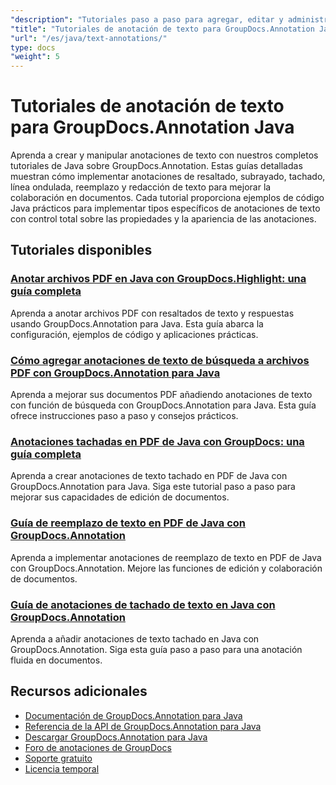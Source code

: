 ```yaml
---
"description": "Tutoriales paso a paso para agregar, editar y administrar anotaciones de texto en documentos usando GroupDocs.Annotation para Java."
"title": "Tutoriales de anotación de texto para GroupDocs.Annotation Java"
"url": "/es/java/text-annotations/"
type: docs
"weight": 5
---
```


# Tutoriales de anotación de texto para GroupDocs.Annotation Java

Aprenda a crear y manipular anotaciones de texto con nuestros completos tutoriales de Java sobre GroupDocs.Annotation. Estas guías detalladas muestran cómo implementar anotaciones de resaltado, subrayado, tachado, línea ondulada, reemplazo y redacción de texto para mejorar la colaboración en documentos. Cada tutorial proporciona ejemplos de código Java prácticos para implementar tipos específicos de anotaciones de texto con control total sobre las propiedades y la apariencia de las anotaciones.

## Tutoriales disponibles

### [Anotar archivos PDF en Java con GroupDocs.Highlight: una guía completa](./annotate-pdfs-groupdocs-highlight-java/)
Aprenda a anotar archivos PDF con resaltados de texto y respuestas usando GroupDocs.Annotation para Java. Esta guía abarca la configuración, ejemplos de código y aplicaciones prácticas.

### [Cómo agregar anotaciones de texto de búsqueda a archivos PDF con GroupDocs.Annotation para Java](./add-search-text-annotations-pdf-groupdocs-java/)
Aprenda a mejorar sus documentos PDF añadiendo anotaciones de texto con función de búsqueda con GroupDocs.Annotation para Java. Esta guía ofrece instrucciones paso a paso y consejos prácticos.

### [Anotaciones tachadas en PDF de Java con GroupDocs: una guía completa](./java-pdf-strikeout-annotations-groupdocs/)
Aprenda a crear anotaciones de texto tachado en PDF de Java con GroupDocs.Annotation para Java. Siga este tutorial paso a paso para mejorar sus capacidades de edición de documentos.

### [Guía de reemplazo de texto en PDF de Java con GroupDocs.Annotation](./java-pdf-text-replacement-groupdocs-annotation/)
Aprenda a implementar anotaciones de reemplazo de texto en PDF de Java con GroupDocs.Annotation. Mejore las funciones de edición y colaboración de documentos.

### [Guía de anotaciones de tachado de texto en Java con GroupDocs.Annotation](./java-text-strikeout-annotation-groupdocs/)
Aprenda a añadir anotaciones de texto tachado en Java con GroupDocs.Annotation. Siga esta guía paso a paso para una anotación fluida en documentos.

## Recursos adicionales

- [Documentación de GroupDocs.Annotation para Java](https://docs.groupdocs.com/annotation/java/)
- [Referencia de la API de GroupDocs.Annotation para Java](https://reference.groupdocs.com/annotation/java/)
- [Descargar GroupDocs.Annotation para Java](https://releases.groupdocs.com/annotation/java/)
- [Foro de anotaciones de GroupDocs](https://forum.groupdocs.com/c/annotation)
- [Soporte gratuito](https://forum.groupdocs.com/)
- [Licencia temporal](https://purchase.groupdocs.com/temporary-license/)